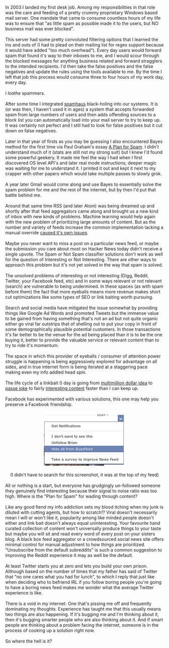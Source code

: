 In 2003 I landed my first desk job. Among my responsibilities in that role was the care and feeding of a pretty crummy proprietary Windows based mail server. One mandate that came to consume countless hours of my life was to ensure that "as little spam as possible made it to the users, but NO business mail was ever blocked".<br /><br />This server had some pretty convoluted filtering options that I learned the ins and outs of (I had to plead on their mailing list for regex support because it would have added "too much overhead"). Every day users would forward spam that found it's way to their inboxes to me, and I would scour through the blocked messages for anything business related and forward stragglers to the intended recipients. I'd then take the false positives and the false negatives and update the rules using the tools available to me. By the time I left that job this process would consume three to four hours of my work day, every day.<br /><br />I <i>loathe </i>spammers.<br /><br />After some time I integrated <a href="http://www.spamhaus.org/">spamhaus</a> black-holing into our systems. It is (or was then, I haven't used it in ages) a system that accepts forwarded spam from large numbers of users and then adds offending sources to a block list you can automatically load into your mail server to try to keep up. It was certainly not perfect and I still had to look for false positives but it cut down on false negatives.<br /><br />Later in that year of firsts as you may be guessing I also encountered Bayes method for the first time via Paul Graham's essay <a href="http://www.paulgraham.com/spam.html">A Plan for Spam</a>. I didn't understand much of it (stats are still not my strong suit) but I knew I'd found some powerful geekery. It made me feel the way I had when I first discovered OS level API's and later real mode instructions; deeper magic was waiting for me to understand it. I printed it out and kept it next to my crapper with other papers which would take multiple passes to slowly grok.<br /><br />A year later Gmail would come along and use Bayes to essentially solve the spam problem for me and the rest of the internet, but by then I'd put that battle behind me.<br /><br />Around that same time RSS (and later Atom) was being dreamed up and shortly after that feed aggregators came along and brought us a new kind of inbox with new kinds of problems. Machine learning would help again with the new problem of prioritizing large amounts of content. But as the number and variety of feeds increase the common implementation lacking a manual override <a href="/who-the-hell-am-i-to-tell-me-what-i-like/">caused it's own issues</a>.<br /><br />Maybe you never want to miss a post on a particular news feed, or maybe the submission you care about most on Hacker News today didn't receive a single upvote. The Spam or Not Spam classifier solutions don't work as well for the question of Interesting or Not Interesting. There are other ways to approach this problem but it's not yet solved in the way that spam is solved.<br /><br />The unsolved problems of interesting or not interesting (Digg, Reddit, Twitter, your Facebook feed, etc) and in some ways relevant or not relevant (search) are vulnerable to being undermined. In these spaces (as with spam before them) the fact that more eyeballs means more revenue makes short cut optimizations like some types of SEO or link baiting worth pursuing.<br /><br />Search and social media have mitigated the issue somewhat by providing things like Google Ad Words and promoted Tweets but the immense value to be gained from having something that's not an ad but not quite organic either go viral far outstrips that of shelling out to put your copy in front of some demographically plausible potential customers. In those transactions it's far better to be the venue for the ad being placed than it is to be the one buying it, better to provide the valuable service or relevant content than to try to ride it's momentum.<br /><br />The space in which this provider of eyeballs / consumer of attention power struggle is happening is being aggressively explored for advantage on all sides, and in true internet form is being iterated at a staggering pace making even my info addled head spin.<br /><br />The life cycle of a linkbait 0 day is going from <a href="http://www.theatlantic.com/magazine/archive/2014/01/the-dark-lord-of-the-internet/355726/">multimillion dollar idea</a> to <a href="https://twitter.com/search?q=one+weird+trick">passe joke</a> to fairly <a href="http://techcrunch.com/2014/02/08/how-louis-ck-and-the-hare-krishnas-can-make-you-a-better-entrepreneur-with-this-one-trick/">interesting content</a> faster than I can keep up.<br /><br />Facebook has experimented with various solutions, this one may help you preserve a Facebook friendship.<br /><div style="clear: both; text-align: center;"><a href="/content/images/2014/02/fb-screenie.png" style="margin-left: 1em; margin-right: 1em;"><img border="0" src="/content/images/2014/02/fb-screenie.png" /></a></div><div style="clear: both; text-align: center;"><br /></div><div style="clear: both; text-align: center;">(I didn't have to search for this screenshot, it was at the top of my feed)</div><div style="clear: both; text-align: center;"><br /></div><div style="clear: both; text-align: left;">All or nothing is a start, but everyone has grudgingly un-followed someone they genuinely find interesting because their signal to noise ratio was too high. Where is the "Plan for Spam" for wading through content?</div><br />Like any good fiend my info addiction sets my blood itching when my junk is diluted with cutting agents, but how to scratch!? Viral doesn't necessarily mean I will or won't like it, popularity among like minded people doesn't either and link bait doesn't always equal uninteresting. Your favourite hand curated collection of content won't universally produce things to your taste but maybe you will sit and read every word of every post on your sisters blog. A black box feed aggregator or a crowdsourced social news site offers minimal control for manual adjustment to how things are prioritized. "Unsubscribe from the default subreddits" is such a common suggestion to improving the Reddit experience it may as well be the default.<br /><br />At least Twitter starts you at zero and lets you build your own prison. Although based on the number of times that my father has said of Twitter that "no one cares what you had for lunch", to which I reply that just like when deciding who to befriend IRL if you follow boring people you're going to have a boring news feed makes me wonder what the average Twitter experience is like.<br /><br />There is a void in my internet. One that's pissing me off and frequently dominating my thoughts. Experience has taught me that this usually means two things are also happening. If it's bugging me and I'm thinking about it, then it's bugging smarter people who are also thinking about it. And if smart people are thinking about a problem facing the internet, someone is in the process of cooking up a solution right now.<br /><br />So where the hell is it?